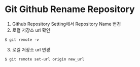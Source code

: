 # **Git Github Rename Repository**

1. Github Repository Setting에서 Repository Name 변경
2. 로컬 저장소 url 확인
```git bash
$ git remote -v
```
3. 로컬 저장소 url 변경
```git bash
$ git remote set-url origin new_url
```